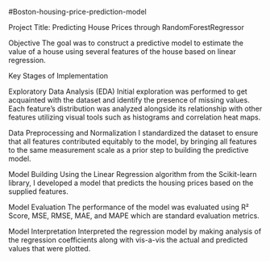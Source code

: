 #Boston-housing-price-prediction-model

Project Title: Predicting House Prices through RandomForestRegressor

Objective The goal was to construct a predictive model to estimate the value of a house using several features of the house based on linear regression.

Key Stages of Implementation

Exploratory Data Analysis (EDA) Initial exploration was performed to get acquainted with the dataset and identify the presence of missing values. Each feature’s distribution was analyzed alongside its relationship with other features utilizing visual tools such as histograms and correlation heat maps.

Data Preprocessing and Normalization I standardized the dataset to ensure that all features contributed equitably to the model, by bringing all features to the same measurement scale as a prior step to building the predictive model.

Model Building Using the Linear Regression algorithm from the Scikit-learn library, I developed a model that predicts the housing prices based on the supplied features.

Model Evaluation The performance of the model was evaluated using R² Score, MSE, RMSE, MAE, and MAPE which are standard evaluation metrics.

Model Interpretation Interpreted the regression model by making analysis of the regression coefficients along with vis-a-vis the actual and predicted values that were plotted.
